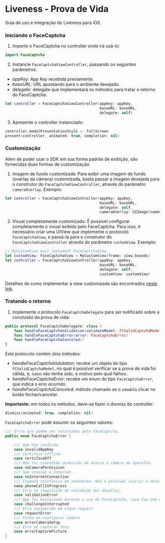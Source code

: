 # Liveness - Prova de Vida

Guia de uso e integração do Liveness para iOS.

### Iniciando o FaceCaptcha

1. Importe o FaceCaptcha no controller onde irá usá-lo:
```swift
import FaceCaptcha
```

2. Instancie `FaceCaptchaViewController`, passando os seguintes parâmetros:
- *appKey*: App Key recebida previamente.
- *baseURL*: URL apontando para o ambiente desejado.
- *delegate*: delegate que implementará os métodos para tratar o retorno do FaceCaptcha.
```swift
let controller = FaceCaptchaViewController(appKey: appKey,
                                           baseURL: baseURL,
                                           delegate: self)
```

3. Apresente o controller instanciado:
```swift
controller.modalPresentationStyle = .fullScreen
present(controller, animated: true, completion: nil)
```

### Customização

Além de poder usar o SDK em sua forma padrão de exibição, são fornecidas duas formas de customização:

1. Imagem de fundo customizada:
Para exibir uma imagem de fundo (overlay da câmera) customizada, basta passar a imagem desejada para o construtor do `FaceCaptchaViewController`, através do parâmetro `cameraOverlay`. Exemplo:
```swift
let controller = FaceCaptchaViewController(appKey: appKey,
                                           baseURL: baseURL,
                                           delegate: self,
                                           cameraOverlay: UIImage(named: "custom_overlay")
```

2. Visual completamente customizado:
É possível configurar completamente o visual exibido pelo FaceCaptcha. Para isso, é necessário criar uma UIView que implemente o protocolo `FaceCaptchaView`, e passá-la para o construtor do `FaceCaptchaViewController` através do parâmetro `customView`. Exemplo:
```swift
// MyCustomView must implement FaceCaptchaView
let customView: FaceCaptchaView = MyCustomView(frame: view.bounds)
let controller = FaceCaptchaViewController(appKey: appKey,
                                           baseURL: baseURL,
                                           delegate: self,
                                           customView: customView)
```
Detalhes de como implementar a view customizada são encontrados [neste link](FaceCaptcha-CustomView.md).


### Tratando o retorno

1. Implemente o protocolo `FaceCaptchaDelegate` para ser notificado sobre a conclusão da prova de vida:
```swift
public protocol FaceCaptchaDelegate: class {
    func handleFaceCaptchaValidation(validateModel: FCValidCaptchaModel)
    func handleFaceCaptchaError(error: FaceCaptchaError)
    func handleFaceCaptchaCanceled()
}
```

Este protocolo contém dois métodos:

- *handleFaceCaptchaValidation*: recebe um objeto do tipo `FCValidCaptchaModel`, no qual é possível verificar se a prova de vida foi válida, e, caso não tenha sido, o motivo pelo qual falhou.
- *handleFaceCaptchaError*: recebe um enum do tipo `FaceCaptchaError`, que indica o erro ocorrido.
- *handleFaceCaptchaCanceled*: método chamado se o usuário clicar no botão fechar/cancelar.

**Importante:** em todos os métodos, deve-se fazer o dismiss do controller:
```swift
dismiss(animated: true, completion: nil)
```

`FaceCaptchaError` pode assumir os seguintes valores:
```swift
/// Erros que podem ser retornados pelo FaceCaptcha.
public enum FaceCaptchaError {

    /// App Key inválido.
    case invalidAppKey
    /// Certiface offline.
    case certifaceOff
    /// Não foi concedida permissão de acesso à câmera do aparelho.
    case noCameraPermission
    /// Sem conexão à Internet.
    case noInternetConnection
    /// Chamada telefônica em andamento. Não é possível iniciar o desafio durante uma chamada telefônica.
    case phoneCallInProgress
    /// Erro na requisição de validação dos desafios.
    case validationError
    /// App foi minimizado durante o uso do FaceCaptcha, isso faz com que o desafio seja encerrado.
    case challengeInterrupted
    /// Erro inesperado em algum request
    case requestError
    /// Falha em configurar câmera
    case errorCameraSetup
    /// Erro ao capturar foto
    case errorCapturePicture
}
```
